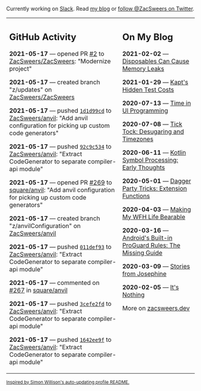 Currently working on [Slack](https://slack.com/). Read [my blog](https://zacsweers.dev/) or [follow @ZacSweers on Twitter](https://twitter.com/ZacSweers).

<table><tr><td valign="top" width="60%">

## GitHub Activity
<!-- githubActivity starts -->
**2021-05-17** — opened PR [#2](https://api.github.com/repos/ZacSweers/ZacSweers/pulls/2) to [ZacSweers/ZacSweers](https://api.github.com/repos/ZacSweers/ZacSweers): "Modernize project"

**2021-05-17** — created branch "z/updates" on [ZacSweers/ZacSweers](https://api.github.com/repos/ZacSweers/ZacSweers)

**2021-05-17** — pushed [`1d1d99cd`](https://github.com/ZacSweers/anvil/commit/1d1d99cd2dd7f542faa3c24a617787ee640039e7) to [ZacSweers/anvil](https://api.github.com/repos/ZacSweers/anvil): "Add anvil configuration for picking up custom code generators"

**2021-05-17** — pushed [`92c9c534`](https://github.com/ZacSweers/anvil/commit/92c9c5340de6f2e0e6cd8ace20e21a5506990281) to [ZacSweers/anvil](https://api.github.com/repos/ZacSweers/anvil): "Extract CodeGenerator to separate compiler-api module"

**2021-05-17** — opened PR [#269](https://api.github.com/repos/square/anvil/pulls/269) to [square/anvil](https://api.github.com/repos/square/anvil): "Add anvil configuration for picking up custom code generators"

**2021-05-17** — created branch "z/anvilConfiguration" on [ZacSweers/anvil](https://api.github.com/repos/ZacSweers/anvil)

**2021-05-17** — pushed [`011def93`](https://github.com/ZacSweers/anvil/commit/011def939d7983033f11613cd1db8b4401d3c975) to [ZacSweers/anvil](https://api.github.com/repos/ZacSweers/anvil): "Extract CodeGenerator to separate compiler-api module"

**2021-05-17** — commented on [#267](https://github.com/square/anvil/pull/267#issuecomment-841983480) in [square/anvil](https://api.github.com/repos/square/anvil)

**2021-05-17** — pushed [`3cefe2fd`](https://github.com/ZacSweers/anvil/commit/3cefe2fd1ddbd2c9eb59cb0a63e695122876463a) to [ZacSweers/anvil](https://api.github.com/repos/ZacSweers/anvil): "Extract CodeGenerator to separate compiler-api module"

**2021-05-17** — pushed [`1642ee9f`](https://github.com/ZacSweers/anvil/commit/1642ee9f8dde0d07ab8d68f1dd0f86a853786196) to [ZacSweers/anvil](https://api.github.com/repos/ZacSweers/anvil): "Extract CodeGenerator to separate compiler-api module"
<!-- githubActivity ends -->
</td><td valign="top" width="40%">

## On My Blog
<!-- blog starts -->
**2021-02-02** — [Disposables Can Cause Memory Leaks](https://www.zacsweers.dev/disposables-can-cause-memory-leaks/)

**2021-01-29** — [Kapt's Hidden Test Costs](https://www.zacsweers.dev/kapts-hidden-test-costs/)

**2020-07-13** — [Time in UI Programming](https://www.zacsweers.dev/time-in-ui/)

**2020-07-08** — [Tick Tock: Desugaring and Timezones](https://www.zacsweers.dev/ticktock-desugaring-timezones/)

**2020-06-11** — [Kotlin Symbol Processing: Early Thoughts](https://www.zacsweers.dev/kotlin-symbol-processor-early-thoughts/)

**2020-05-01** — [Dagger Party Tricks: Extension Functions](https://www.zacsweers.dev/dagger-party-tricks-extension-functions/)

**2020-04-03** — [Making My WFH Life Bearable](https://www.zacsweers.dev/making-wfh-life-bearable/)

**2020-03-16** — [Android's Built-in ProGuard Rules: The Missing Guide](https://www.zacsweers.dev/android-proguard-rules/)

**2020-03-09** — [Stories from Josephine](https://www.zacsweers.dev/stories-from-josephine/)

**2020-02-05** — [It's Nothing](https://www.zacsweers.dev/its-nothing/)
<!-- blog ends -->
More on [zacsweers.dev](https://zacsweers.dev/)
</td></tr></table>

<sub><a href="https://simonwillison.net/2020/Jul/10/self-updating-profile-readme/">Inspired by Simon Willison's auto-updating profile README.</a></sub>